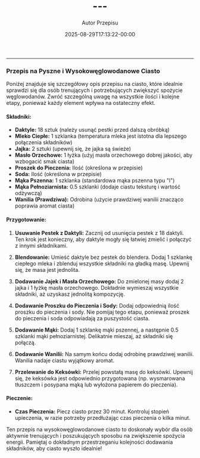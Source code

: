 ﻿---
draft: true
title: "---"
author: "Autor Przepisu"
recipe_image: images/recipe-headers/default.avif
date: 2025-08-29T17:13:22-00:00
categories: ["sniadania"]
tags: ["draft"]
tagline: "Przepis do sformatowania"
servings: 4
prep_time: 15
cook: true
cook_time: 30
calories: 300
protein: 20
fat: 10
carbohydrate: 25
---
---

### Przepis na Pyszne i Wysokowęglowodanowe Ciasto

Poniżej znajduje się szczegółowy opis przepisu na ciasto, które idealnie sprawdzi się dla osób trenujących i potrzebujących zwiększyć spożycie węglowodanów. Zwróć szczególną uwagę na wszystkie ilości i kolejne etapy, ponieważ każdy element wpływa na ostateczny efekt.

#### Składniki:

*   **Daktyle:** 18 sztuk (należy usunąć pestki przed dalszą obróbką)
*   **Mleko Ciepłe:** 1 szklanka (temperatura mleka jest istotna dla lepszego połączenia składników)
*   **Jajka:** 2 sztuki (upewnij się, że jajka są świeże)
*   **Masło Orzechowe:** 1 łyżka (użyj masła orzechowego dobrej jakości, aby wzbogacić smak ciasta)
*   **Proszek do Pieczenia:** Ilość (określona w przepisie)
*   **Soda:** Ilość (określona w przepisie)
*   **Mąka Pszenna:** 1 szklanka (standardowa mąka pszenna typu "l")
*   **Mąka Pełnoziarnista:** 0.5 szklanki (dodaje ciastu teksturę i wartość odżywczą)
*   **Wanilia (Prawdziwa):** Odrobina (użycie prawdziwej wanilii znacząco poprawia aromat ciasta)

#### Przygotowanie:

1.  **Usuwanie Pestek z Daktyli:** Zacznij od usunięcia pestek z 18 daktyli. Ten krok jest konieczny, aby daktyle mogły się łatwiej zmielić i połączyć z innymi składnikami.

2.  **Blendowanie:** Umieść daktyle bez pestek do blendera. Dodaj 1 szklankę ciepłego mleka i zblenduj wszystkie składniki na gładką masę. Upewnij się, że masa jest jednolita.

3.  **Dodawanie Jajek i Masła Orzechowego:** Do zmielonej masy dodaj 2 jajka i 1 łyżkę masła orzechowego. Dokładnie wymieszaj wszystkie składniki, aż uzyskasz jednolitą kompozycję.

4.  **Dodawanie Proszku do Pieczenia i Sody:** Dodaj odpowiednią ilość proszku do pieczenia i sody. Nie pomijaj tego etapu, ponieważ proszek do pieczenia i soda odpowiadają za puszystość ciasta.

5.  **Dodawanie Mąki:** Dodaj 1 szklankę mąki pszennej, a następnie 0.5 szklanki mąki pełnoziarnistej.  Delikatnie mieszaj, aż składniki się połączą.

6.  **Dodawanie Wanilii:** Na samym końcu dodaj odrobinę prawdziwej wanilii.  Wanilia nadaje ciastu wyjątkowy aromat.

7.  **Przelewanie do Keksówki:** Przelej powstałą masę do keksówki. Upewnij się, że keksówka jest odpowiednio przygotowana (np. wysmarowana tłuszczem i posypana mąką lub wyłożona papierem do pieczenia).

#### Pieczenie:

*   **Czas Pieczenia:** Piecz ciasto przez 30 minut. Kontroluj stopień upieczenia, w razie potrzeby przedłużając czas pieczenia o kilka minut.

Ten przepis na wysokowęglowodanowe ciasto to doskonały wybór dla osób aktywnie trenujących i poszukujących sposobu na zwiększenie spożycia energii. Pamiętaj o dokładnym przestrzeganiu kolejności dodawania składników, aby ciasto wyszło idealnie!
